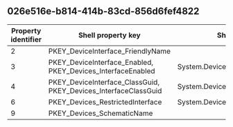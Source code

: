 ## 026e516e-b814-414b-83cd-856d6fef4822

Property identifier | Shell property key | Shell name | Alias
--- | --- | --- | ---
2 | PKEY_DeviceInterface_FriendlyName |  | 
3 | PKEY_DeviceInterface_Enabled, PKEY_Devices_InterfaceEnabled | System.Devices.InterfaceEnabled | 
4 | PKEY_DeviceInterface_ClassGuid, PKEY_Devices_InterfaceClassGuid | System.Devices.InterfaceClassGuid | 
6 | PKEY_Devices_RestrictedInterface | System.Devices.RestrictedInterface | 
9 | PKEY_Devices_SchematicName |  | 

